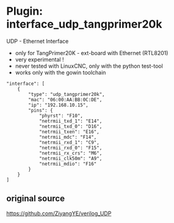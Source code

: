 # Plugin: interface_udp_tangprimer20k

UDP - Ethernet Interface

* only for TangPrimer20K - ext-board with Ethernet (RTL8201)
* very experimental !
* never tested with LinuxCNC, only with the python test-tool
* works only with the gowin toolchain


```
"interface": [
    {
        "type": "udp_tangprimer20k",
        "mac": "06:00:AA:BB:0C:DE",
        "ip": "192.168.10.15",
        "pins": {
            "phyrst": "F10",
            "netrmii_txd_1": "E14",
            "netrmii_txd_0": "D16",
            "netrmii_txen": "E16",
            "netrmii_mdc": "F14",
            "netrmii_rxd_1": "C9",
            "netrmii_rxd_0": "F15",
            "netrmii_rx_crs": "M6",
            "netrmii_clk50m": "A9",
            "netrmii_mdio": "F16"
        }
    }
]
```

## original source

https://github.com/ZiyangYE/verilog_UDP
